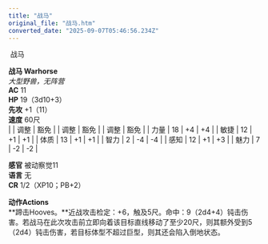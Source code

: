 ```yaml
---
title: "战马"
original_file: "战马.htm"
converted_date: "2025-09-07T05:46:56.234Z"
---
```


﻿ 战马   

****战马 Warhorse****  
*大型野兽，无阵营*  
**AC** 11  
**HP** 19（3d10+3）  
**先攻** +1（11）  
**速度** 60尺  
|  | 调整 | 豁免 |  | 调整 | 豁免 |  | 调整 | 豁免 |
| 力量 | 18 | +4 | +4 |  | 敏捷 | 12 | +1 | +1 |  | 体质 | 13 | +1 | +1 |
| 智力 | 2 | -4 | -4 |  | 感知 | 12 | +1 | +3 |  | 魅力 | 7 | -2 | -2 |

**感官** 被动察觉11  
**语言** 无  
**CR** 1/2（XP10；PB+2）

****动作Actions****  
**蹄击Hooves。**近战攻击检定：+6，触及5尺。命中：9（2d4+4）钝击伤害。若战马在此次攻击前立即向着该目标直线移动了至少20尺，则其额外受到5（2d4）钝击伤害，若目标体型不超过巨型，则其还会陷入倒地状态。